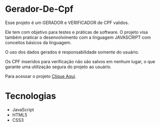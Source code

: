 # Gerador-De-Cpf
Esse projeto é um GERADOR e VERIFICADOR de CPF validos.

Ele tem com objetivo para testes e práticas de software. O projeto visa também praticar o desenvolvimento com a linguagem JAVASCRIPT
com conceitos básicos da linguagem.

O uso dos dados gerados é responsabilidade somente do usuário. 

Os CPF inseridos para verificação não são salvos em nenhum lugar, o que garante uma utilização segura do projeto ao usuário.

Para acessar o projeto [Clique Aqui](https://gerador-e-verificador-de-cpf-guihsp.netlify.app/).

# Tecnologias
* JavaScript
* HTML5
* CSS3
